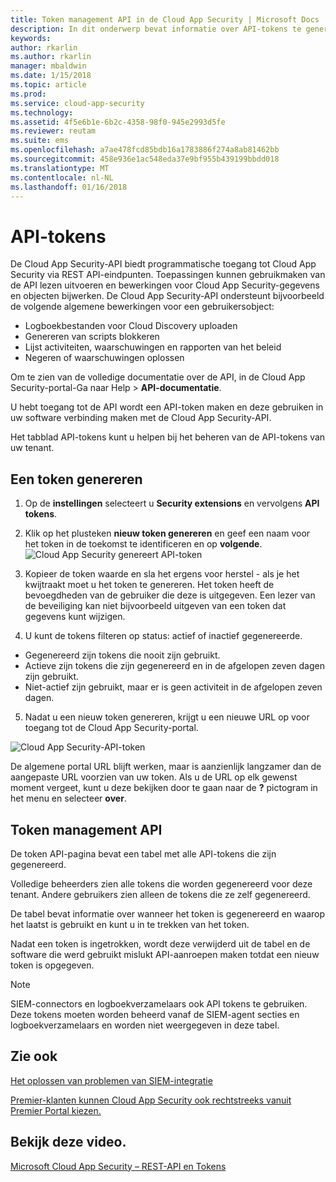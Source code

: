 ```yaml
---
title: Token management API in de Cloud App Security | Microsoft Docs
description: In dit onderwerp bevat informatie over API-tokens te genereren voor Cloud App Security.
keywords: 
author: rkarlin
ms.author: rkarlin
manager: mbaldwin
ms.date: 1/15/2018
ms.topic: article
ms.prod: 
ms.service: cloud-app-security
ms.technology: 
ms.assetid: 4f5e6b1e-6b2c-4358-98f0-945e2993d5fe
ms.reviewer: reutam
ms.suite: ems
ms.openlocfilehash: a7ae478fcd85bdb16a1783886f274a8ab81462bb
ms.sourcegitcommit: 458e936e1ac548eda37e9bf955b439199bbdd018
ms.translationtype: MT
ms.contentlocale: nl-NL
ms.lasthandoff: 01/16/2018
---
```

# <a name="api-tokens"></a>API-tokens
    
De Cloud App Security-API biedt programmatische toegang tot Cloud App Security via REST API-eindpunten. Toepassingen kunnen gebruikmaken van de API lezen uitvoeren en bewerkingen voor Cloud App Security-gegevens en objecten bijwerken. De Cloud App Security-API ondersteunt bijvoorbeeld de volgende algemene bewerkingen voor een gebruikersobject:

- Logboekbestanden voor Cloud Discovery uploaden
- Genereren van scripts blokkeren
- Lijst activiteiten, waarschuwingen en rapporten van het beleid
- Negeren of waarschuwingen oplossen

Om te zien van de volledige documentatie over de API, in de Cloud App Security-portal-Ga naar Help > **API-documentatie**.

U hebt toegang tot de API wordt een API-token maken en deze gebruiken in uw software verbinding maken met de Cloud App Security-API.

Het tabblad API-tokens kunt u helpen bij het beheren van de API-tokens van uw tenant. 


## <a name="generate-a-token"></a>Een token genereren

1. Op de **instellingen** selecteert u **Security extensions** en vervolgens **API tokens**.

2. Klik op het plusteken **nieuw token genereren** en geef een naam voor het token in de toekomst te identificeren en op **volgende**.
![Cloud App Security genereert API-token](./media/api-token-gen.png)

3. Kopieer de token waarde en sla het ergens voor herstel - als je het kwijtraakt moet u het token te genereren. Het token heeft de bevoegdheden van de gebruiker die deze is uitgegeven. Een lezer van de beveiliging kan niet bijvoorbeeld uitgeven van een token dat gegevens kunt wijzigen.

4. U kunt de tokens filteren op status: actief of inactief gegenereerde. 

  - Gegenereerd zijn tokens die nooit zijn gebruikt. 
  - Actieve zijn tokens die zijn gegenereerd en in de afgelopen zeven dagen zijn gebruikt. 
  - Niet-actief zijn gebruikt, maar er is geen activiteit in de afgelopen zeven dagen.
5. Nadat u een nieuw token genereren, krijgt u een nieuwe URL op voor toegang tot de Cloud App Security-portal. 

 ![Cloud App Security-API-token](./media/generate-api-token.png)

De algemene portal URL blijft werken, maar is aanzienlijk langzamer dan de aangepaste URL voorzien van uw token. Als u de URL op elk gewenst moment vergeet, kunt u deze bekijken door te gaan naar de **?** pictogram in het menu en selecteer **over**.

## <a name="api-token-management"></a>Token management API

De token API-pagina bevat een tabel met alle API-tokens die zijn gegenereerd.

Volledige beheerders zien alle tokens die worden gegenereerd voor deze tenant. Andere gebruikers zien alleen de tokens die ze zelf gegenereerd.

De tabel bevat informatie over wanneer het token is gegenereerd en waarop het laatst is gebruikt en kunt u in te trekken van het token. 

Nadat een token is ingetrokken, wordt deze verwijderd uit de tabel en de software die werd gebruikt mislukt API-aanroepen maken totdat een nieuw token is opgegeven. 

> [!NOTE]
> SIEM-connectors en logboekverzamelaars ook API tokens te gebruiken. Deze tokens moeten worden beheerd vanaf de SIEM-agent secties en logboekverzamelaars en worden niet weergegeven in deze tabel. 





## <a name="see-also"></a>Zie ook  
[Het oplossen van problemen van SIEM-integratie](troubleshooting-siem.md)   

[Premier-klanten kunnen Cloud App Security ook rechtstreeks vanuit Premier Portal kiezen.](https://premier.microsoft.com/)  

## <a name="check-out-this-video"></a>Bekijk deze video.
[Microsoft Cloud App Security – REST-API en Tokens](https://channel9.msdn.com/Shows/Microsoft-Security/Microsoft-Cloud-App-Security--REST-APIs-and-Tokens)  